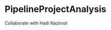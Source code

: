 
# PipelineProjectAnalysis

<!-- badges: start -->
<!-- badges: end -->

Collaborate with Hadi Nazirool

